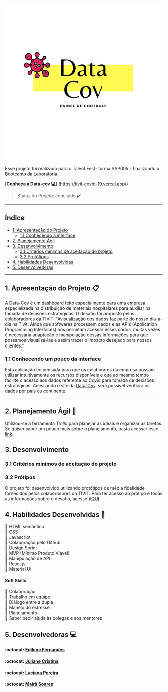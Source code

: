 ![Data-Cov](src/assets/DataCov.png)

Esse projeto foi realizado para o Talent Fest- turma SAP005 - finalizando o Bootcamp da Laboratoria.

[**Conheça a Data-cov :computer:**] (https://tivit-covid-19.vercel.app/)
> Status do Projeto: concluído :heavy_check_mark:

---

## Índice

- [1. Apresentação do Projeto](#1-apresentação-do-projeto)
  - [1.1 Conhecendo a interface](#1.1-conhecendo-a-interface)
- [2. Planejamento Ágil](#2-planejamento-agil)
- [3. Desenvolvimento](#4-desenvolvimento)
  - [3.1 Critérios mínimos de aceitação do projeto](#3.1-problema-a-ser-resolvido) 
  - [3.2 Protótipos](#3.4-protótipos)
- [4. Habilidades Desenvolvidas](#4-habilidades-desenvolvidas)  
- [5. Desenvolvedoras](#5-desenvolvedoras)

---

## 1. Apresentação do Projeto :clipboard:

A Data-Cov é um dashboard feito especialmente para uma empresa especializada na distribuição de materiais hospitalares para auxiliar na tomada de decisões estratégicas. 
O desafio foi proposto pelos colaboradores da TIVIT: "Avisualização dos dados faz parte do nosso dia-a-dia na Tivit. Ainda que softwares processem dados e as APIs (Application Programming Interfaces) nos permitam acessar esses dados, muitas vezes é necessária adaptação e manipulação dessas informações para que possamos visualizá-las e assim trazer o impacto desejado para nossos clientes."

### 1.1 Conhecendo um pouco da interface

Esta aplicação foi pensada para que os colaborares da empresa possam utilizar intuitivamente os recursos disponíveis e que ao mesmo tempo facilite o acesso aos dados referente ao Covid para tomada de decisões estratégicas. Acessando o site da [Data-Cov](https://tivit-covid-19.vercel.app/), será possível verificar os dados por país ou continente.

---

## 2. Planejamento Ágil :memo:

Utilizou-se a ferramenta _Trello_ para planejar as ideais e organizar as tarefas.
Se quiser saber um pouco mais sobre o planejamento, basta acessar esse [link](https://trello.com/b/SKLkk6EW/desafio-tivit).

## 3. Desenvolvimento

### 3.1 Critérios mínimos de aceitação do projeto

### 3.2 Prótipos

O projeto foi desenvolvido utilizando protótipos de média fidelidade fornecidos pelos colaboradores da TIVIT. Para ter acesso ao prótipo e todas as informações sobre o desafio, acesse [AQUI](src/Img/Desafio_TivitTF_SAP005.pdf)

## 4. Habilidades Desenvolvidas :dart:

:pushpin: HTML semântico<br>
:pushpin: CSS <br>
:pushpin: Javascript <br>
:pushpin: Colaboração pelo Github<br>
:pushpin: Design Sprint<br>
:pushpin: MVP (Mínimo Produto Viável)<br>
:pushpin: Manipulação de API<br>
:pushpin: React.js<br>
:pushpin: Material UI


#### Soft Skills

:pushpin: Colaboração<br>
:pushpin: Trabalho em equipe<br>
:pushpin: Diálogo entre a dupla<br>
:pushpin: Manejo do estresse<br>
:pushpin: Planejamento<br>
:pushpin: Saber pedir ajuda às colegas e aos mentores

## 5. Desenvolvedoras :computer:

#### :octocat: [**Edilene Fernandes**](https://github.com/edilenefern) 

#### :octocat: [**Juliane Cristina**](https://github.com/Juliane-C) 

#### :octocat: [**Luciana Pereira**](https://github.com/luciana-pereira) 

#### :octocat: [**Mairã Soares**](https://github.com/MairaSoares)
